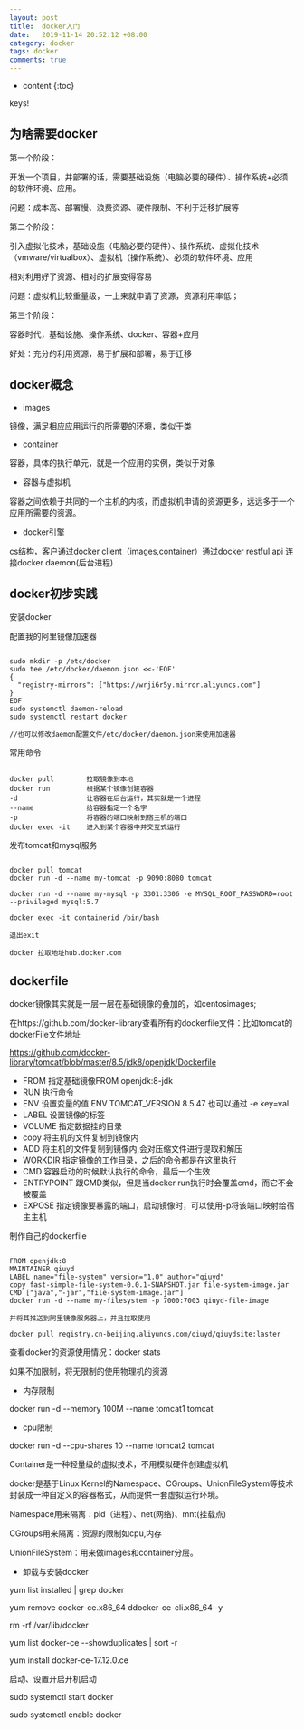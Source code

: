 ```yaml
---
layout: post
title:  docker入门
date:   2019-11-14 20:52:12 +08:00
category: docker
tags: docker
comments: true
---
```


* content
{:toc}


keys!






## 为啥需要docker

第一个阶段：

开发一个项目，并部署的话，需要基础设施（电脑必要的硬件）、操作系统+必须的软件环境、应用。

问题：成本高、部署慢、浪费资源、硬件限制、不利于迁移扩展等

第二个阶段：

引入虚拟化技术，基础设施（电脑必要的硬件）、操作系统、虚拟化技术（vmware/virtualbox）、虚拟机（操作系统）、必须的软件环境、应用

相对利用好了资源、相对的扩展变得容易

问题：虚拟机比较重量级，一上来就申请了资源，资源利用率低；

第三个阶段：

容器时代，基础设施、操作系统、docker、容器+应用

好处：充分的利用资源，易于扩展和部署，易于迁移

## docker概念

- images

镜像，满足相应应用运行的所需要的环境，类似于类

- container

容器，具体的执行单元，就是一个应用的实例，类似于对象

- 容器与虚拟机

容器之间依赖于共同的一个主机的内核，而虚拟机申请的资源更多，远远多于一个应用所需要的资源。

- docker引擎

cs结构，客户通过docker client（images,container）通过docker restful api 连接docker daemon(后台进程)

## docker初步实践

安装docker

配置我的阿里镜像加速器

```

sudo mkdir -p /etc/docker
sudo tee /etc/docker/daemon.json <<-'EOF'
{
  "registry-mirrors": ["https://wrji6r5y.mirror.aliyuncs.com"]
}
EOF
sudo systemctl daemon-reload
sudo systemctl restart docker

//也可以修改daemon配置文件/etc/docker/daemon.json来使用加速器

```

常用命令

```

docker pull        拉取镜像到本地
docker run         根据某个镜像创建容器
-d                 让容器在后台运行，其实就是一个进程
--name             给容器指定一个名字
-p                 将容器的端口映射到宿主机的端口
docker exec -it    进入到某个容器中并交互式运行

```

发布tomcat和mysql服务

```

docker pull tomcat
docker run -d --name my-tomcat -p 9090:8080 tomcat

docker run -d --name my-mysql -p 3301:3306 -e MYSQL_ROOT_PASSWORD=root --privileged mysql:5.7

docker exec -it containerid /bin/bash

退出exit

docker 拉取地址hub.docker.com

```


## dockerfile

docker镜像其实就是一层一层在基础镜像的叠加的，如centosimages;

在https://github.com/docker-library查看所有的dockerfile文件：比如tomcat的dockerFile文件地址

https://github.com/docker-library/tomcat/blob/master/8.5/jdk8/openjdk/Dockerfile

- FROM 指定基础镜像FROM openjdk:8-jdk
- RUN 执行命令
- ENV 设置变量的值 ENV TOMCAT_VERSION 8.5.47 也可以通过 -e key=val
- LABEL 设置镜像的标签
- VOLUME 指定数据挂的目录
- copy 将主机的文件复制到镜像内
- ADD 将主机的文件复制到镜像内,会对压缩文件进行提取和解压
- WORKDIR 指定镜像的工作目录，之后的命令都是在这里执行
- CMD 容器启动的时候默认执行的命令，最后一个生效
- ENTRYPOINT 跟CMD类似，但是当docker run执行时会覆盖cmd，而它不会被覆盖
- EXPOSE 指定镜像要暴露的端口，启动镜像时，可以使用-p将该端口映射给宿主主机

制作自己的dockerfile

```

FROM openjdk:8
MAINTAINER qiuyd
LABEL name="file-system" version="1.0" author="qiuyd"
copy fast-simple-file-system-0.0.1-SNAPSHOT.jar file-system-image.jar
CMD ["java","-jar","file-system-image.jar"]
docker run -d --name my-filesystem -p 7000:7003 qiuyd-file-image

并将其推送到阿里镜像服务器上，并且拉取使用

docker pull registry.cn-beijing.aliyuncs.com/qiuyd/qiuydsite:laster

```

查看docker的资源使用情况：docker stats

如果不加限制，将无限制的使用物理机的资源

- 内存限制

docker run -d --memory 100M --name tomcat1 tomcat

- cpu限制

docker run -d --cpu-shares 10 --name tomcat2 tomcat

Container是一种轻量级的虚拟技术，不用模拟硬件创建虚拟机

docker是基于Linux Kernel的Namespace、CGroups、UnionFileSystem等技术封装成一种自定义的容器格式，从而提供一套虚拟运行环境。

Namespace用来隔离：pid（进程）、net(网络)、mnt(挂载点)

CGroups用来隔离：资源的限制如cpu,内存

UnionFileSystem：用来做images和container分层。

- 卸载与安装docker

yum list installed | grep docker

yum remove docker-ce.x86_64 ddocker-ce-cli.x86_64 -y

rm -rf /var/lib/docker

yum list docker-ce --showduplicates | sort -r

yum install docker-ce-17.12.0.ce

启动、设置开启开机启动

sudo systemctl start docker

sudo systemctl enable docker
